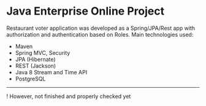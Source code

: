 Java Enterprise Online Project 
 ===============================
 
 Restaurant voter application was developed as a Spring/JPA/Rest app with authorization and authentication based on Roles. 
 Main technologies used:
 - Maven
 - Spring MVC, Security
 - JPA (Hibernate)
 - REST (Jackson)
 - Java 8 Stream and Time API
 - PostgreSQL
 ---------------------------------
 ! However, not finished and properly checked yet